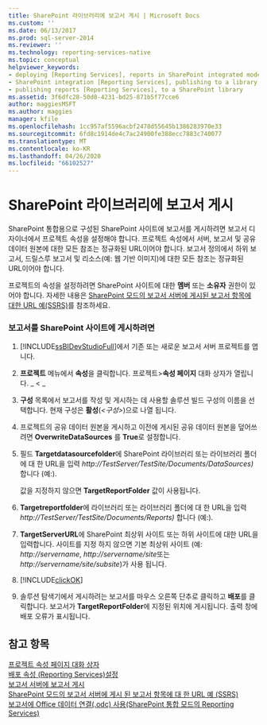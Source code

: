 ```yaml
---
title: SharePoint 라이브러리에 보고서 게시 | Microsoft Docs
ms.custom: ''
ms.date: 06/13/2017
ms.prod: sql-server-2014
ms.reviewer: ''
ms.technology: reporting-services-native
ms.topic: conceptual
helpviewer_keywords:
- deploying [Reporting Services], reports in SharePoint integrated mode
- SharePoint integration [Reporting Services], publishing to a library
- publishing reports [Reporting Services], to a SharePoint library
ms.assetid: 3f6dfc28-50d8-4231-bd25-871b5f77cce6
author: maggiesMSFT
ms.author: maggies
manager: kfile
ms.openlocfilehash: 1cc957af5596acbf2478d55645b1386283970e33
ms.sourcegitcommit: 6fd8c1914de4c7ac24900fe388ecc7883c740077
ms.translationtype: MT
ms.contentlocale: ko-KR
ms.lasthandoff: 04/26/2020
ms.locfileid: "66102527"
---
```

# <a name="publish-a-report-to-a-sharepoint-library"></a>SharePoint 라이브러리에 보고서 게시
  SharePoint 통합용으로 구성된 SharePoint 사이트에 보고서를 게시하려면 보고서 디자이너에서 프로젝트 속성을 설정해야 합니다. 프로젝트 속성에서 서버, 보고서 및 공유 데이터 원본에 대한 모든 참조는 정규화된 URL이어야 합니다. 보고서 정의에서 하위 보고서, 드릴스루 보고서 및 리소스(예: 웹 기반 이미지)에 대한 모든 참조는 정규화된 URL이어야 합니다.  
  
 프로젝트의 속성을 설정하려면 SharePoint 사이트에 대한 **멤버** 또는 **소유자** 권한이 있어야 합니다. 자세한 내용은 [SharePoint 모드의 보고서 서버에 게시된 보고서 항목에 대한 URL 예&#40;SSRS&#41;](../tools/url-examples-for-items-on-a-report-server-sharepoint-mode.md)를 참조하세요.  
  
### <a name="to-publish-a-report-to-a-sharepoint-site"></a>보고서를 SharePoint 사이트에 게시하려면  
  
1.  [!INCLUDE[ssBIDevStudioFull](../../includes/ssbidevstudiofull-md.md)]에서 기존 또는 새로운 보고서 서버 프로젝트를 엽니다.  
  
2.  **프로젝트** 메뉴에서 **속성**을 클릭합니다. 프로젝트>**속성 페이지** 대화 상자가 열립니다. _ \< _  
  
3.  **구성** 목록에서 보고서를 작성 및 게시하는 데 사용할 솔루션 빌드 구성의 이름을 선택합니다. 현재 구성은 **활성**(*\<구성>*)으로 나열 됩니다.  
  
4.  프로젝트의 공유 데이터 원본을 게시하고 이전에 게시된 공유 데이터 원본을 덮어쓰려면 **OverwriteDataSources** 를 **True**로 설정합니다.  
  
5.  필드 **Targetdatasourcefolder**에 SharePoint 라이브러리 또는 라이브러리 폴더에 대 한 URL을 입력 *http://TestServer/TestSite/Documents/DataSources)* 합니다 (예:).  
  
     값을 지정하지 않으면 **TargetReportFolder** 값이 사용됩니다.  
  
6.  **Targetreportfolder**에 라이브러리 또는 라이브러리 폴더에 대 한 URL을 입력 *http://TestServer/TestSite/Documents/Reports)* 합니다 (예:).  
  
7.  **TargetServerURL**에 SharePoint 최상위 사이트 또는 하위 사이트에 대한 URL을 입력합니다. 사이트를 지정 하지 않으면 기본 최상위 사이트 (예: *http://servername*, *http://servername/site*또는 *http://servername/site/subsite*)가 사용 됩니다.  
  
8.  [!INCLUDE[clickOK](../../includes/clickok-md.md)]  
  
9. 솔루션 탐색기에서 게시하려는 보고서를 마우스 오른쪽 단추로 클릭하고 **배포**를 클릭합니다. 보고서가 **TargetReportFolder**에 지정된 위치에 게시됩니다. 출력 창에 배포 오류가 표시됩니다.  
  
## <a name="see-also"></a>참고 항목  
 [프로젝트 속성 페이지 대화 상자](../tools/project-property-pages-dialog-box.md)   
 [배포 속성 &#40;Reporting Services&#41;설정](../tools/set-deployment-properties-reporting-services.md)   
 [보고서 서버에 보고서 게시](publishing-reports-to-a-report-server.md)   
 [SharePoint 모드의 보고서 서버에 게시 된 보고서 항목에 대 한 URL 예 &#40;SSRS&#41;](../tools/url-examples-for-items-on-a-report-server-sharepoint-mode.md)   
 [보고서에 Office 데이터 연결&#40;.odc&#41; 사용&#40;SharePoint 통합 모드의 Reporting Services&#41;](../report-data/use-an-office-data-connection-odc-with-reports.md)  
  
  
